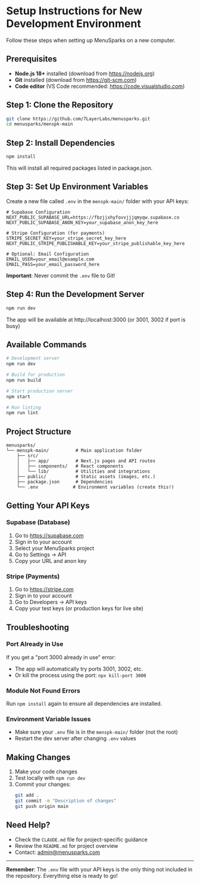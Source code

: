 # Setup Instructions for New Development Environment

Follow these steps when setting up MenuSparks on a new computer.

## Prerequisites

- **Node.js 18+** installed (download from https://nodejs.org)
- **Git** installed (download from https://git-scm.com)
- **Code editor** (VS Code recommended: https://code.visualstudio.com)

## Step 1: Clone the Repository

```bash
git clone https://github.com/7LayerLabs/menusparks.git
cd menusparks/menspk-main
```

## Step 2: Install Dependencies

```bash
npm install
```

This will install all required packages listed in package.json.

## Step 3: Set Up Environment Variables

Create a new file called `.env` in the `menspk-main/` folder with your API keys:

```env
# Supabase Configuration
NEXT_PUBLIC_SUPABASE_URL=https://fbzjjxhyfovvjjjqmyqw.supabase.co
NEXT_PUBLIC_SUPABASE_ANON_KEY=your_supabase_anon_key_here

# Stripe Configuration (for payments)
STRIPE_SECRET_KEY=your_stripe_secret_key_here
NEXT_PUBLIC_STRIPE_PUBLISHABLE_KEY=your_stripe_publishable_key_here

# Optional: Email Configuration
EMAIL_USER=your_email@example.com
EMAIL_PASS=your_email_password_here
```

**Important**: Never commit the `.env` file to Git!

## Step 4: Run the Development Server

```bash
npm run dev
```

The app will be available at http://localhost:3000 (or 3001, 3002 if port is busy)

## Available Commands

```bash
# Development server
npm run dev

# Build for production
npm run build

# Start production server
npm start

# Run linting
npm run lint
```

## Project Structure

```
menusparks/
└── menspk-main/          # Main application folder
    ├── src/
    │   ├── app/          # Next.js pages and API routes
    │   ├── components/   # React components
    │   └── lib/          # Utilities and integrations
    ├── public/           # Static assets (images, etc.)
    ├── package.json      # Dependencies
    └── .env             # Environment variables (create this!)
```

## Getting Your API Keys

### Supabase (Database)
1. Go to https://supabase.com
2. Sign in to your account
3. Select your MenuSparks project
4. Go to Settings → API
5. Copy your URL and anon key

### Stripe (Payments)
1. Go to https://stripe.com
2. Sign in to your account
3. Go to Developers → API keys
4. Copy your test keys (or production keys for live site)

## Troubleshooting

### Port Already in Use
If you get a "port 3000 already in use" error:
- The app will automatically try ports 3001, 3002, etc.
- Or kill the process using the port: `npx kill-port 3000`

### Module Not Found Errors
Run `npm install` again to ensure all dependencies are installed.

### Environment Variable Issues
- Make sure your `.env` file is in the `menspk-main/` folder (not the root)
- Restart the dev server after changing `.env` values

## Making Changes

1. Make your code changes
2. Test locally with `npm run dev`
3. Commit your changes:
   ```bash
   git add .
   git commit -m "Description of changes"
   git push origin main
   ```

## Need Help?

- Check the `CLAUDE.md` file for project-specific guidance
- Review the `README.md` for project overview
- Contact: admin@menusparks.com

---

**Remember**: The `.env` file with your API keys is the only thing not included in the repository. Everything else is ready to go!